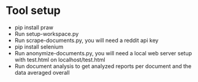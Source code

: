 # Tool setup
* pip install praw
* Run setup-workspace.py
* Run scrape-documents.py, you will need a reddit api key
* pip install selenium
* Run anonymize-documents.py, you will need a local web server setup with test.html on localhost/test.html
* Run document analysis to get analyzed reports per document and the data averaged overall